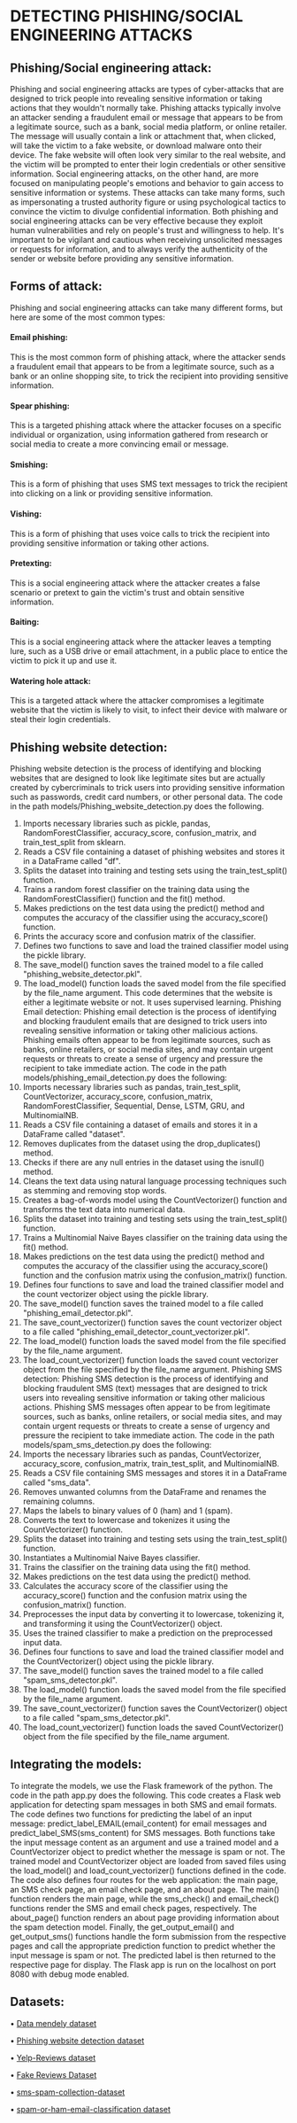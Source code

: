 # DETECTING PHISHING/SOCIAL ENGINEERING ATTACKS
## Phishing/Social engineering attack:

Phishing and social engineering attacks are types of cyber-attacks that are designed to trick people into revealing sensitive information or taking actions that they wouldn't normally take.
Phishing attacks typically involve an attacker sending a fraudulent email or message that appears to be from a legitimate source, such as a bank, social media platform, or online retailer. The message will usually contain a link or attachment that, when clicked, will take the victim to a fake website, or download malware onto their device. The fake website will often look very similar to the real website, and the victim will be prompted to enter their login credentials or other sensitive information.
Social engineering attacks, on the other hand, are more focused on manipulating people's emotions and behavior to gain access to sensitive information or systems. These attacks can take many forms, such as impersonating a trusted authority figure or using psychological tactics to convince the victim to divulge confidential information.
Both phishing and social engineering attacks can be very effective because they exploit human vulnerabilities and rely on people's trust and willingness to help. It's important to be vigilant and cautious when receiving unsolicited messages or requests for information, and to always verify the authenticity of the sender or website before providing any sensitive information.

## Forms of attack:
Phishing and social engineering attacks can take many different forms, but here are some of the most common types:
#### Email phishing: 
This is the most common form of phishing attack, where the attacker sends a fraudulent email that appears to be from a legitimate source, such as a bank or an online shopping site, to trick the recipient into providing sensitive information.
#### Spear phishing: 
This is a targeted phishing attack where the attacker focuses on a specific individual or organization, using information gathered from research or social media to create a more convincing email or message.
#### Smishing: 
This is a form of phishing that uses SMS text messages to trick the recipient into clicking on a link or providing sensitive information.
#### Vishing: 
This is a form of phishing that uses voice calls to trick the recipient into providing sensitive information or taking other actions.
#### Pretexting: 
This is a social engineering attack where the attacker creates a false scenario or pretext to gain the victim's trust and obtain sensitive information.
#### Baiting: 
This is a social engineering attack where the attacker leaves a tempting lure, such as a USB drive or email attachment, in a public place to entice the victim to pick it up and use it.
#### Watering hole attack: 
This is a targeted attack where the attacker compromises a legitimate website that the victim is likely to visit, to infect their device with malware or steal their login credentials.
## Phishing website detection:
Phishing website detection is the process of identifying and blocking websites that are designed to look like legitimate sites but are actually created by cybercriminals to trick users into providing sensitive information such as passwords, credit card numbers, or other personal data.
The code in the path models/Phishing_website_detection.py does the following.
1.	Imports necessary libraries such as pickle, pandas, RandomForestClassifier, accuracy_score, confusion_matrix, and train_test_split from sklearn.
2.	Reads a CSV file containing a dataset of phishing websites and stores it in a DataFrame called "df".
3.	Splits the dataset into training and testing sets using the train_test_split() function.
4.	Trains a random forest classifier on the training data using the RandomForestClassifier() function and the fit() method.
5.	Makes predictions on the test data using the predict() method and computes the accuracy of the classifier using the accuracy_score() function.
6.	Prints the accuracy score and confusion matrix of the classifier.
7.	Defines two functions to save and load the trained classifier model using the pickle library.
8.	The save_model() function saves the trained model to a file called "phishing_website_detector.pkl".
9.	The load_model() function loads the saved model from the file specified by the file_name argument.
This code determines that the website is either a legitimate website or not. It uses supervised learning.
Phishing Email detection:
	Phishing email detection is the process of identifying and blocking fraudulent emails that are designed to trick users into revealing sensitive information or taking other malicious actions. Phishing emails often appear to be from legitimate sources, such as banks, online retailers, or social media sites, and may contain urgent requests or threats to create a sense of urgency and pressure the recipient to take immediate action.
The code in the path models/phishing_email_detection.py does the following:
1.	Imports necessary libraries such as pandas, train_test_split, CountVectorizer, accuracy_score, confusion_matrix, RandomForestClassifier, Sequential, Dense, LSTM, GRU, and MultinomialNB.
2.	Reads a CSV file containing a dataset of emails and stores it in a DataFrame called "dataset".
3.	Removes duplicates from the dataset using the drop_duplicates() method.
4.	Checks if there are any null entries in the dataset using the isnull() method.
5.	Cleans the text data using natural language processing techniques such as stemming and removing stop words.
6.	Creates a bag-of-words model using the CountVectorizer() function and transforms the text data into numerical data.
7.	Splits the dataset into training and testing sets using the train_test_split() function.
8.	Trains a Multinomial Naive Bayes classifier on the training data using the fit() method.
9.	Makes predictions on the test data using the predict() method and computes the accuracy of the classifier using the accuracy_score() function and the confusion matrix using the confusion_matrix() function.
10.	Defines four functions to save and load the trained classifier model and the count vectorizer object using the pickle library.
11.	The save_model() function saves the trained model to a file called "phishing_email_detector.pkl".
12.	The save_count_vectorizer() function saves the count vectorizer object to a file called "phishing_email_detector_count_vectorizer.pkl".
13.	The load_model() function loads the saved model from the file specified by the file_name argument.
14.	The load_count_vectorizer() function loads the saved count vectorizer object from the file specified by the file_name argument.
Phishing SMS detection:
	Phishing SMS detection is the process of identifying and blocking fraudulent SMS (text) messages that are designed to trick users into revealing sensitive information or taking other malicious actions. Phishing SMS messages often appear to be from legitimate sources, such as banks, online retailers, or social media sites, and may contain urgent requests or threats to create a sense of urgency and pressure the recipient to take immediate action.
The code in the path models/spam_sms_detection.py does the following:
1.	Imports the necessary libraries such as pandas, CountVectorizer, accuracy_score, confusion_matrix, train_test_split, and MultinomialNB.
2.	Reads a CSV file containing SMS messages and stores it in a DataFrame called "sms_data".
3.	Removes unwanted columns from the DataFrame and renames the remaining columns.
4.	Maps the labels to binary values of 0 (ham) and 1 (spam).
5.	Converts the text to lowercase and tokenizes it using the CountVectorizer() function.
6.	Splits the dataset into training and testing sets using the train_test_split() function.
7.	Instantiates a Multinomial Naive Bayes classifier.
8.	Trains the classifier on the training data using the fit() method.
9.	Makes predictions on the test data using the predict() method.
10.	Calculates the accuracy score of the classifier using the accuracy_score() function and the confusion matrix using the confusion_matrix() function.
11.	Preprocesses the input data by converting it to lowercase, tokenizing it, and transforming it using the CountVectorizer() object.
12.	Uses the trained classifier to make a prediction on the preprocessed input data.
13.	Defines four functions to save and load the trained classifier model and the CountVectorizer() object using the pickle library.
14.	The save_model() function saves the trained model to a file called "spam_sms_detector.pkl".
15.	The load_model() function loads the saved model from the file specified by the file_name argument.
16.	The save_count_vectorizer() function saves the CountVectorizer() object to a file called "spam_sms_detector.pkl".
17.	The load_count_vectorizer() function loads the saved CountVectorizer() object from the file specified by the file_name argument.

## Integrating the models:
To integrate the models, we use the Flask framework of the python.
The code in the path app.py does the following. This code creates a Flask web application for detecting spam messages in both SMS and email formats. The code defines two functions for predicting the label of an input message: predict_label_EMAIL(email_content) for email messages and predict_label_SMS(sms_content) for SMS messages. Both functions take the input message content as an argument and use a trained model and a CountVectorizer object to predict whether the message is spam or not. The trained model and CountVectorizer object are loaded from saved files using the load_model() and load_count_vectorizer() functions defined in the code.
The code also defines four routes for the web application: the main page, an SMS check page, an email check page, and an about page. The main() function renders the main page, while the sms_check() and email_check() functions render the SMS and email check pages, respectively. The about_page() function renders an about page providing information about the spam detection model.
Finally, the get_output_email() and get_output_sms() functions handle the form submission from the respective pages and call the appropriate prediction function to predict whether the input message is spam or not. The predicted label is then returned to the respective page for display. The Flask app is run on the localhost on port 8080 with debug mode enabled.
## Datasets:
•	[Data mendely dataset](https://data.mendeley.com/datasets/72ptz43s9v/1)

•	[Phishing website detection dataset](https://www.kaggle.com/datasets/eswarchandt/phishing-website-detector?resource=download&select=phishing.csv)

•	[Yelp-Reviews dataset](https://www.kaggle.com/datasets/omkarsabnis/yelp-reviews-dataset)

•	[Fake Reviews Dataset](https://osf.io/3vds7)

•	[sms-spam-collection-dataset](https://www.kaggle.com/datasets/uciml/sms-spam-collection-dataset)

•	[spam-or-ham-email-classification dataset](https://www.kaggle.com/code/balakishan77/spam-or-ham-email-classification/input)
